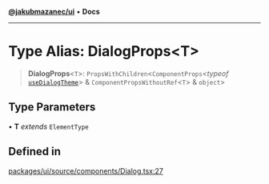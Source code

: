 [**@jakubmazanec/ui**](../README.md) • **Docs**

---

# Type Alias: DialogProps\<T\>

> **DialogProps**\<`T`\>: `PropsWithChildren`\<`ComponentProps`\<_typeof_
> [`useDialogTheme`](../functions/useDialogTheme.md)\> & `ComponentPropsWithoutRef`\<`T`\> &
> `object`\>

## Type Parameters

• **T** _extends_ `ElementType`

## Defined in

[packages/ui/source/components/Dialog.tsx:27](https://github.com/jakubmazanec/tools/blob/1c4f0471e4ca7ee64c14124101a8ac795175e9bf/packages/ui/source/components/Dialog.tsx#L27)

